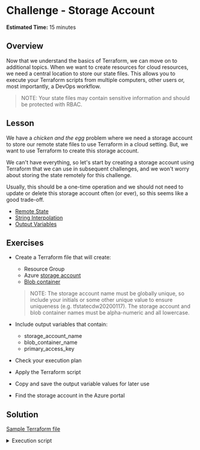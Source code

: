 # Challenge - Storage Account

**Estimated Time:** 15 minutes

## Overview

Now that we understand the basics of Terraform, we can move on to additional topics. When we
want to create resources for cloud resources, we need a central location to store our state
files. This allows you to execute your Terraform scripts from multiple computers, other users
or, most importantly, a DevOps workflow.

> NOTE: Your state files may contain sensitive information and should be protected with RBAC.

## Lesson

We have a *chicken and the egg* problem where we need a storage account to store our remote state
files to use Terraform in a cloud setting. But, we want to use Terraform to create this storage account.

We can't have everything, so let's start by creating a storage account using Terraform that we can 
use in subsequent challenges, and we won't worry about storing the state remotely for this challenge.

Usually, this should be a one-time operation and we should not need to update or delete this
storage account often (or ever), so this seems like a good trade-off.

* [Remote State](https://www.terraform.io/docs/state/remote.html)
* [String Interpolation](https://www.terraform.io/docs/configuration/expressions.html#interpolation)
* [Output Variables](https://www.terraform.io/docs/configuration/outputs.html)

## Exercises

* Create a Terraform file that will create:

  * Resource Group
  * Azure [storage account](https://www.terraform.io/docs/providers/azurerm/r/storage_account.html)
  * [Blob container](https://www.terraform.io/docs/providers/azurerm/r/storage_container.html)

  > NOTE: The storage account name must be globally unique, so include your initials or some other unique value
  > to ensure uniqueness (e.g. tfstatecdw20200117). The storage account and blob container names must be
  > alpha-numeric and all lowercase.

* Include output variables that contain:

  * storage_account_name
  * blob_container_name
  * primary_access_key

* Check your execution plan

* Apply the Terraform script

* Copy and save the output variable values for later use

* Find the storage account in the Azure portal

## Solution

[Sample Terraform file](solution/main.tf)

<details>
<summary>
Execution script
</summary>

```bash

# No remote storage here
terraform init

# Apply with script with the specified variable values
terraform apply \
-var 'resource_group_name=cdw-tfstate-20200111' \
-var 'storage_account_name=cdwtfstatestorage' \
-var 'blob_container_name=modernclouddev' \
-var 'location=westus2'

```
</details>

